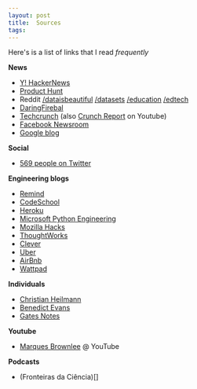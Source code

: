 ```yaml
---
layout: post
title:  Sources
tags:
---
```


Here's is a list of links that I read *frequently*

**News** 
- [Y! HackerNews](http://news.ycombinator.com)
- [Product Hunt](http://www.producthunt.com) 
- Reddit [/dataisbeautiful](https://www.reddit.com/r/dataisbeautiful/) [/datasets](https://www.reddit.com/r/datasets) [/education](https://www.reddit.com/r/education) [/edtech](https://www.reddit.com/r/edtech) 
- [DaringFirebal](http://daringfireball.net/) 
- [Techcrunch](https://techcrunch.com/) (also [Crunch Report](https://www.youtube.com/user/techcrunch/videos) on Youtube)
- [Facebook Newsroom](http://newsroom.fb.com/news/) 
- [Google blog](https://blog.google/) 

**Social**
- [569 people on Twitter](https://twitter.com/maluta/following) 

**Engineering blogs**
- [Remind](http://engineering.remind.com/)
- [CodeSchool](https://www.codeschool.com/blog/categories/development/)
- [Heroku](https://engineering.heroku.com/)
- [Microsoft Python Engineering](https://blogs.msdn.microsoft.com/pythonengineering/)
- [Mozilla Hacks](https://hacks.mozilla.org/)
- [ThoughtWorks](https://www.thoughtworks.com/insights)
- [Clever](https://engineering.clever.com/)
- [Uber](http://eng.uber.com/)
- [AirBnb](http://nerds.airbnb.com/)
- [Wattpad](http://engineering.wattpad.com/)

**Individuals**
- [Christian Heilmann](http://www.christianheilmann.com/)
- [Benedict Evans](http://ben-evans.com/) 
- [Gates Notes](https://www.gatesnotes.com/)

**Youtube**
- [Marques Brownlee]() @ YouTube


**Podcasts**
- (Fronteiras da Ciência)[]





